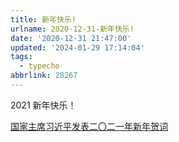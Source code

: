 ```yaml
---
title: 新年快乐!
urlname: 2020-12-31-新年快乐!
date: '2020-12-31 21:47:00'
updated: '2024-01-29 17:14:04'
tags:
  - typecho
abbrlink: 28267
---
```

2021 新年快乐！



[国家主席习近平发表二〇二一年新年贺词](https://tv.cctv.com/2020/12/31/VIDEARNP0V59lWV9GkWpCNSU201231.shtml)


